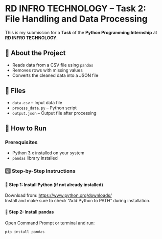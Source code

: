 # RD INFRO TECHNOLOGY – Task 2: File Handling and Data Processing

This is my submission for a **Task** of the **Python Programming Internship** at **RD INFRO TECHNOLOGY**.

## 📌 About the Project
- Reads data from a CSV file using `pandas`
- Removes rows with missing values
- Converts the cleaned data into a JSON file

## 📂 Files
- `data.csv` – Input data file  
- `process_data.py` – Python script  
- `output.json` – Output file after processing  

## 🚀 How to Run

### Prerequisites
- Python 3.x installed on your system
- `pandas` library installed

### 1️⃣ Step-by-Step Instructions

#### 🔹 Step 1: Install Python (if not already installed)
Download from: https://www.python.org/downloads/  
Install and make sure to check “Add Python to PATH” during installation.

#### 🔹 Step 2: Install pandas
Open Command Prompt or terminal and run:
```bash
pip install pandas
